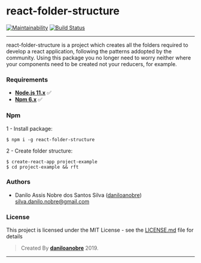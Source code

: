 # react-folder-structure
[![Maintainability](https://api.codeclimate.com/v1/badges/cfad2711064e09148d24/maintainability)](https://codeclimate.com/github/daniloanobre/react-folder-structure/maintainability)
[![Build Status](https://travis-ci.org/daniloanobre/react-folder-structure.svg?branch=master)](https://travis-ci.org/daniloanobre/react-folder-structure)

---
react-folder-structure is a project which creates all the folders required to develop a react application, following the patterns addopted by the community.
Using this package you no longer need to worry neither where your components need to be created not your reducers, for example.

### Requirements ###

* **[Node.js 11.x](http://nodejs.org/en/)** :white_check_mark:
* **[Npm 6.x](https://www.npmjs.com/)** :white_check_mark:

### Npm ###
1 - Install package:
```
$ npm i -g react-folder-structure
```
2 - Create folder structure:
```
$ create-react-app project-example
$ cd project-example && rft
```

### Authors

* Danilo Assis Nobre dos Santos Silva ([daniloanobre](https://github.com/daniloanobre)) silva.danilo.nobre@gmail.com

### License

This project is licensed under the MIT License - see the [LICENSE.md](LICENSE.md) file for details

>Created By **[daniloanobre](https://www.linkedin.com/in/danilo-assis-nobre-dos-santos-silva-7b2735143/)** 2019.

---

